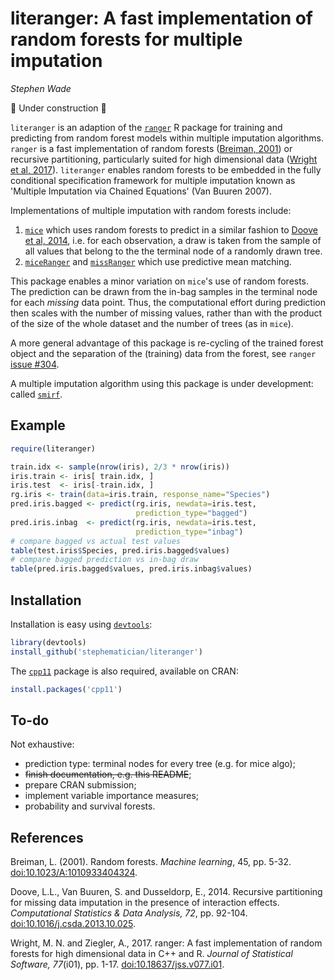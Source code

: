literanger: A fast implementation of random forests for multiple imputation
===========================================================================

_Stephen Wade_

🚧 Under construction 🚧

`literanger` is an adaption of the [`ranger`][ranger_cran] R package for
training and predicting from random forest models within multiple imputation
algorithms. `ranger` is a fast implementation of random forests
([Breiman, 2001][brieman2001_doi]) or recursive partitioning, particularly
suited for high dimensional data ([Wright et al, 2017][wright2017_doi]).
`literanger` enables random forests to be embedded in the fully conditional
specification framework for multiple imputation known as 'Multiple Imputation
via Chained Equations' (Van Buuren 2007).

Implementations of multiple imputation with random forests include:

1.  [`mice`][mice_cran] which uses random forests to predict in a similar fashion
    to [Doove et al, 2014][doove2014_doi], i.e. for each observation, a draw is
    taken from the sample of all values that belong to the the terminal node of
    a randomly drawn tree.
2.  [`miceRanger`][miceranger_cran] and [`missRanger`][missranger_cran] which
    use predictive mean matching.

This package enables a minor variation on `mice`'s use of random forests.
The prediction can be drawn from the in-bag samples in the terminal node for
each _missing_ data point. Thus, the computational effort during prediction then
scales with the number of missing values, rather than with the product of the
size of the whole dataset and the number of trees (as in `mice`).

A more general advantage of this package is re-cycling of the trained forest
object and the separation of the (training) data from the forest, see `ranger` [issue #304](https://github.com/imbs-hl/ranger/issues/304).

A multiple imputation algorithm using this package is under development: called
[`smirf`][smirf_github].

[mice_cran]: https://cran.r-project.org/package=MICE
[miceranger_cran]: https://cran.r-project.org/package=miceRanger
[missranger_cran]: https://cran.r-project.org/package=missRanger
[ranger_cran]: https://cran.r-project.org/package=ranger
[smirf_github]: https://github.com/stephematician/smirf


## Example

```r
require(literanger)

train.idx <- sample(nrow(iris), 2/3 * nrow(iris))
iris.train <- iris[ train.idx, ]
iris.test  <- iris[-train.idx, ]
rg.iris <- train(data=iris.train, response_name="Species")
pred.iris.bagged <- predict(rg.iris, newdata=iris.test,
                            prediction_type="bagged")
pred.iris.inbag  <- predict(rg.iris, newdata=iris.test,
                            prediction_type="inbag")
# compare bagged vs actual test values
table(test.iris$Species, pred.iris.bagged$values)
# compare bagged prediction vs in-bag draw
table(pred.iris.bagged$values, pred.iris.inbag$values)
```


## Installation

Installation is easy using [`devtools`][devtools_cran]:

```r
library(devtools)
install_github('stephematician/literanger')
```

The [`cpp11`][cpp11_cran] package is also required, available on CRAN:

```r
install.packages('cpp11')
```

[cpp11_cran]: https://cran.r-project.org/package=cpp11
[devtools_cran]: https://cran.r-project.org/package=devtools


## To-do

Not exhaustive:

-   prediction type: terminal nodes for every tree (e.g. for mice algo);
-   ~~finish documentation, e.g. this README~~;
-   prepare CRAN submission;
-   implement variable importance measures;
-   probability and survival forests.


## References

Breiman, L. (2001). Random forests. _Machine learning_, 45, pp. 5-32.
[doi:10.1023/A:1010933404324](https://doi.org/10.1023/A:1010933404324).

Doove, L.L., Van Buuren, S. and Dusseldorp, E., 2014. Recursive partitioning for
missing data imputation in the presence of interaction effects. _Computational
Statistics & Data Analysis, 72_, pp. 92-104.
[doi:10.1016/j.csda.2013.10.025](https://doi.org/10.1016/j.csda.2013.10.025).

Wright, M. N. and Ziegler, A., 2017. ranger: A fast implementation of random
forests for high dimensional data in C++ and R. _Journal of Statistical
Software, 77_(i01), pp. 1-17.
[doi:10.18637/jss.v077.i01](https://doi.org/10.18637/jss.v077.i01).

[brieman2001_doi]: https://doi.org/10.1016/j.csda.2013.10.025
[doove2014_doi]: https://doi.org/10.1016/j.csda.2013.10.025
[wright2017_doi]: https://doi.org/10.18637/jss.v077.i01

